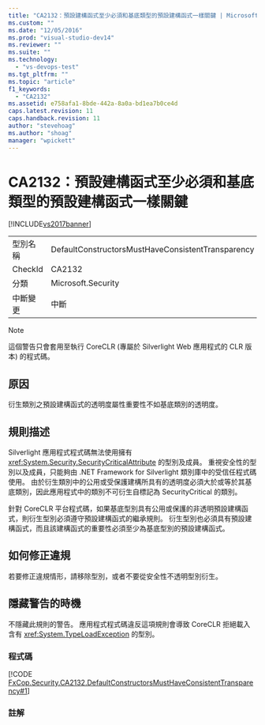 ```yaml
---
title: "CA2132：預設建構函式至少必須和基底類型的預設建構函式一樣關鍵 | Microsoft Docs"
ms.custom: ""
ms.date: "12/05/2016"
ms.prod: "visual-studio-dev14"
ms.reviewer: ""
ms.suite: ""
ms.technology: 
  - "vs-devops-test"
ms.tgt_pltfrm: ""
ms.topic: "article"
f1_keywords: 
  - "CA2132"
ms.assetid: e758afa1-8bde-442a-8a0a-bd1ea7b0ce4d
caps.latest.revision: 11
caps.handback.revision: 11
author: "stevehoag"
ms.author: "shoag"
manager: "wpickett"
---
```

# CA2132：預設建構函式至少必須和基底類型的預設建構函式一樣關鍵
[!INCLUDE[vs2017banner](../code-quality/includes/vs2017banner.md)]

|||  
|-|-|  
|型別名稱|DefaultConstructorsMustHaveConsistentTransparency|  
|CheckId|CA2132|  
|分類|Microsoft.Security|  
|中斷變更|中斷|  
  
> [!NOTE]
>  這個警告只會套用至執行 CoreCLR \(專屬於 Silverlight Web 應用程式的 CLR 版本\) 的程式碼。  
  
## 原因  
 衍生類別之預設建構函式的透明度屬性重要性不如基底類別的透明度。  
  
## 規則描述  
 Silverlight 應用程式程式碼無法使用擁有 <xref:System.Security.SecurityCriticalAttribute> 的型別及成員。  重視安全性的型別以及成員，只能夠由 .NET Framework for Silverlight 類別庫中的受信任程式碼使用。  由於衍生類別中的公用或受保護建構所具有的透明度必須大於或等於其基底類別，因此應用程式中的類別不可衍生自標記為 SecurityCritical 的類別。  
  
 針對 CoreCLR 平台程式碼，如果基底型別具有公用或保護的非透明預設建構函式，則衍生型別必須遵守預設建構函式的繼承規則。  衍生型別也必須具有預設建構函式，而且該建構函式的重要性必須至少為基底型別的預設建構函式。  
  
## 如何修正違規  
 若要修正違規情形，請移除型別，或者不要從安全性不透明型別衍生。  
  
## 隱藏警告的時機  
 不隱藏此規則的警告。  應用程式程式碼違反這項規則會導致 CoreCLR 拒絕載入含有 <xref:System.TypeLoadException> 的型別。  
  
### 程式碼  
 [!CODE [FxCop.Security.CA2132.DefaultConstructorsMustHaveConsistentTransparency#1](../CodeSnippet/VS_Snippets_CodeAnalysis/fxcop.security.ca2132.defaultconstructorsmusthaveconsistenttransparency#1)]  
  
### 註解